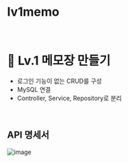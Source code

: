# lv1memo
<br/>

# 🐣 Lv.1 메모장 만들기

 -  로그인 기능이 없는 CRUD를 구성
 - MySQL 연결 
 - Controller, Service, Repository로 분리
<br/>

## API 명세서
 ![image](https://github.com/Jang-JIye/lv1memo/assets/117057863/125226e5-168b-45f3-8b00-6ef8b6ab40ca)
